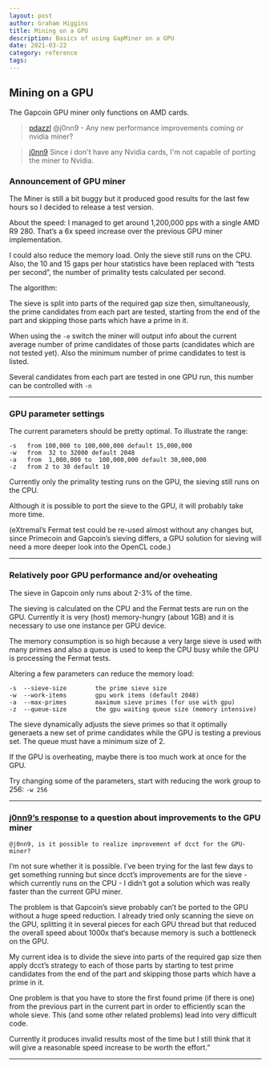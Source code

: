 ```yaml
---
layout: post
author: Graham Higgins
title: Mining on a GPU
description: Basics of using GapMiner on a GPU
date: 2021-03-22
category: reference
tags:
---
```


## Mining on a GPU

The Gapcoin GPU miner only functions on AMD cards.


> [pdazzl](https://bitcointalk.org/index.php?topic=822498.msg10704266#msg10704266) @j0nn9 - Any new performance improvements coming or nvidia miner?

> [j0nn9](https://bitcointalk.org/index.php?topic=822498.msg10765912#msg10765912) Since i don't have any Nvidia cards, I'm not capable of porting the miner to Nvidia.



### Announcement of GPU miner

The Miner is still a bit buggy but it produced good results for the last few hours so I decided to release a test version.

About the speed: I managed to get around 1,200,000 pps with a single AMD R9 280. That’s a 6x speed increase over the previous GPU miner implementation.

I could also reduce the memory load. Only the sieve still runs on the CPU. Also, the 10 and 15 gaps per hour statistics have been replaced with “tests per second”, the number of primality tests calculated per second.

The algorithm:

The sieve is split into parts of the required gap size then, simultaneously, the prime candidates from each part are tested, starting from the end of the part and skipping those parts which have a prime in it.

When using the `-e` switch the miner will output info about the current average number of prime candidates of those parts (candidates which are not tested yet). Also the minimum number of prime candidates to test is listed.

Several candidates from each part are tested in one GPU run, this number can be controlled with `-n`

---


### GPU parameter settings

The current parameters should be pretty optimal. To illustrate the range:

    -s   from 100,000 to 100,000,000 default 15,000,000
    -w   from  32 to 32000 default 2048
    -a   from  1,000,000 to  100,000,000 default 30,000,000
    -z   from 2 to 30 default 10

Currently only the primality testing runs on the GPU, the sieving still runs on the CPU.

Although it is possible to port the sieve to the GPU, it will probably take more time.

(eXtremal’s Fermat test could be re-used almost without any changes but, since Primecoin and Gapcoin’s sieving differs, a GPU solution for sieving will need a more deeper look into the OpenCL code.)

---

### Relatively poor GPU performance and/or oveheating

The sieve in Gapcoin only runs about 2-3% of the time.

The sieving is calculated on the CPU and the Fermat tests are run on the GPU. Currently it is very (host) memory-hungry (about 1GB) and it is necessary to use one instance per GPU device.

The memory consumption is so high because a very large sieve is used with many primes and also a queue is used to keep the CPU busy while the GPU is processing the Fermat tests.

Altering a few parameters can reduce the memory load:

    -s  --sieve-size        the prime sieve size
    -w  --work-items        gpu work items (default 2048)
    -a  --max-primes        maximum sieve primes (for use with gpu)
    -z  --queue-size        the gpu waiting queue size (memory intensive)

The sieve dynamically adjusts the sieve primes so that it optimally generaets a new set of prime candidates while the GPU is testing a previous set. The queue must have a minimum size of 2.

If the GPU is overheating, maybe there is too much work at once for the GPU.

Try changing some of the parameters, start with reducing the work group to 256: `-w 256`

---

### [j0nn9’s response](https://bitcointalk.org/index.php?topic=822498.msg9606645#msg9606645) to a question about improvements to the GPU miner

    @j0nn9, is it possible to realize improvement of dcct for the GPU-miner?

I’m not sure whether it is possible. I’ve been trying for the last few days to get something running but since dcct’s improvements are for the sieve - which currently runs on the CPU - I didn’t got a solution which was really faster than the current GPU miner.

The problem is that Gapcoin’s sieve probably can’t be ported to the GPU without a huge speed reduction. I already tried only scanning the sieve on the GPU, splitting it in several pieces for each GPU thread but that reduced the overall speed about 1000x that‘s because memory is such a bottleneck on the GPU.

My current idea is to divide the sieve into parts of the required gap size then apply dcct’s strategy to each of those parts by starting to test prime candidates from the end of the part and skipping those parts which have a prime in it.

One problem is that you have to store the first found prime (if there is one) from the previous part in the current part in order to efficiently scan the whole sieve. This (and some other related problems) lead into very difficult code.

Currently it produces invalid results most of the time but I still think that it will give a reasonable speed increase to be worth the effort.”


---

